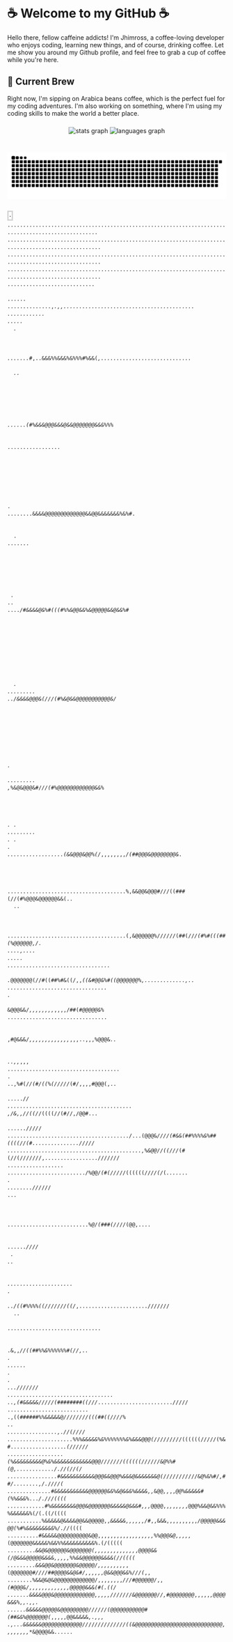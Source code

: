 <h1>☕ Welcome to my GitHub ☕</h1>
	<p>Hello there, fellow caffeine addicts! I'm Jhimross, a coffee-loving developer who enjoys coding, learning new things, and of course, drinking coffee. Let me show you around my Github profile, and feel free to grab a cup of coffee while you're here.</p>
	<h2>🚀 Current Brew</h2>
	<p>Right now, I'm sipping on Arabica beans coffee, which is the perfect fuel for my coding adventures. I'm also working on something, where I'm using my coding skills to make the world a better place.</p>

###

<div align="center">
  <img src="https://github-readme-stats.vercel.app/api?username=jhimross&hide_title=false&hide_rank=false&show_icons=true&include_all_commits=true&count_private=true&disable_animations=false&theme=dark&locale=en&hide_border=false" height="150" alt="stats graph"  />
  <img src="https://github-readme-stats.vercel.app/api/top-langs?username=jhimross&locale=en&hide_title=false&layout=compact&card_width=320&langs_count=5&theme=dark&hide_border=false" height="150" alt="languages graph"  />
</div>


###

<br clear="both">

<img src="https://github.com/jhimross/jhimross/blob/main/snake.svg" alt="Snake animation" />

###


<html><code><span class="ascii" style="color: black; background: white;
display:inline-block;
white-space:pre;
letter-spacing:0;
line-height:1.4;
font-family:'Consolas','BitstreamVeraSansMono','CourierNew',Courier,monospace;
font-size:12px;

border-width:1px;
border-style:solid;
border-color:lightgray;
"><span>.</span><span>.</span><span>.</span><span>.</span><span>.</span><span>.</span><span>.</span><span>.</span><span>.</span><span>.</span><span>.</span><span>.</span><span>.</span><span>.</span><span>.</span><span>.</span><span>.</span><span>.</span><span>.</span><span>.</span><span>.</span><span>.</span><span>.</span><span>.</span><span>.</span><span>.</span><span>.</span><span>.</span><span>.</span><span>.</span><span>.</span><span>.</span><span>.</span><span>.</span><span>.</span><span>.</span><span>.</span><span>.</span><span>.</span><span>.</span><span>.</span><span>.</span><span>.</span><span>.</span><span>.</span><span>.</span><span>.</span><span>.</span><span>.</span><span>.</span><span>.</span><span>.</span><span>.</span><span>.</span><span>.</span><span>.</span><span>.</span><span>.</span><span>.</span><span>.</span><span>.</span><span>.</span><span>.</span><span>.</span><span>.</span><span>.</span><span>.</span><span>.</span><span>.</span><span>.</span><span>.</span><span>.</span><span>.</span><span>.</span><span>.</span><span>.</span><span>.</span><span>.</span><span>.</span><span>.</span><span>.</span><span>.</span><span>.</span><span>.</span><span>.</span><span>.</span><span>.</span><span>.</span><span>.</span><span>.</span><span>.</span><span>.</span><span>.</span><span>.</span><span>.</span><span>.</span><span>.</span><span>.</span><span>.</span><span>.</span>
<span>.</span><span>.</span><span>.</span><span>.</span><span>.</span><span>.</span><span>.</span><span>.</span><span>.</span><span>.</span><span>.</span><span>.</span><span>.</span><span>.</span><span>.</span><span>.</span><span>.</span><span>.</span><span>.</span><span>.</span><span>.</span><span>.</span><span>.</span><span>.</span><span>.</span><span>.</span><span>.</span><span>.</span><span>.</span><span>.</span><span>.</span><span>.</span><span>.</span><span>.</span><span>.</span><span>.</span><span>.</span><span>.</span><span>.</span><span>.</span><span>.</span><span>.</span><span>.</span><span>.</span><span>.</span><span>.</span><span>.</span><span>.</span><span>.</span><span>.</span><span>.</span><span>.</span><span>.</span><span>.</span><span>.</span><span>.</span><span>.</span><span>.</span><span>.</span><span>.</span><span>.</span><span>.</span><span>.</span><span>.</span><span>.</span><span>.</span><span>.</span><span>.</span><span>.</span><span>.</span><span>.</span><span>.</span><span>.</span><span>.</span><span>.</span><span>.</span><span>.</span><span>.</span><span>.</span><span>.</span><span>.</span><span>.</span><span>.</span><span>.</span><span>.</span><span>.</span><span>.</span><span>.</span><span>.</span><span>.</span><span>.</span><span>.</span><span>.</span><span>.</span><span>.</span><span>.</span><span>.</span><span>.</span><span>.</span><span>.</span>
<span>.</span><span>.</span><span>.</span><span>.</span><span>.</span><span>.</span><span>.</span><span>.</span><span>.</span><span>.</span><span>.</span><span>.</span><span>.</span><span>.</span><span>.</span><span>.</span><span>.</span><span>.</span><span>.</span><span>.</span><span>.</span><span>.</span><span>.</span><span>.</span><span>.</span><span>.</span><span>.</span><span>.</span><span>.</span><span>.</span><span>.</span><span>.</span><span>.</span><span>.</span><span>.</span><span>.</span><span>.</span><span>.</span><span>.</span><span>.</span><span>.</span><span>.</span><span>.</span><span>.</span><span>.</span><span>.</span><span>.</span><span>.</span><span>.</span><span>.</span><span>.</span><span>.</span><span>.</span><span>.</span><span>.</span><span>.</span><span>.</span><span>.</span><span>.</span><span>.</span><span>.</span><span>.</span><span>.</span><span>.</span><span>.</span><span>.</span><span>.</span><span>.</span><span>.</span><span>.</span><span>.</span><span>.</span><span>.</span><span>.</span><span>.</span><span>.</span><span>.</span><span>.</span><span>.</span><span>.</span><span>.</span><span>.</span><span>.</span><span>.</span><span>.</span><span>.</span><span>.</span><span>.</span><span>.</span><span>.</span><span>.</span><span>.</span><span>.</span><span>.</span><span>.</span><span>.</span><span>.</span><span>.</span><span>.</span><span>.</span>
<span>.</span><span>.</span><span>.</span><span>.</span><span>.</span><span>.</span><span>.</span><span>.</span><span>.</span><span>.</span><span>.</span><span>.</span><span>.</span><span>.</span><span>.</span><span>.</span><span>.</span><span>.</span><span>.</span><span>.</span><span>.</span><span>.</span><span>.</span><span>.</span><span>.</span><span>.</span><span>.</span><span>.</span><span>.</span><span>.</span><span>.</span><span>.</span><span>.</span><span>.</span><span>.</span><span>.</span><span>.</span><span>.</span><span>.</span><span>.</span><span>.</span><span>.</span><span>.</span><span>.</span><span>.</span><span>.</span><span>.</span><span>.</span><span>.</span><span>.</span><span>.</span><span>.</span><span>.</span><span>.</span><span>.</span><span>.</span><span>.</span><span>.</span><span>.</span><span>.</span><span>.</span><span>.</span><span>.</span><span>.</span><span>.</span><span>.</span><span>.</span><span>.</span><span>.</span><span>.</span><span>.</span><span>.</span><span>.</span><span>.</span><span>.</span><span>.</span><span>.</span><span>.</span><span>.</span><span>.</span><span>.</span><span>.</span><span>.</span><span>.</span><span>.</span><span>.</span><span>.</span><span>.</span><span>.</span><span>.</span><span>.</span><span>.</span><span>.</span><span>.</span><span>.</span><span>.</span><span>.</span><span>.</span><span>.</span><span>.</span>
<span>.</span><span>.</span><span>.</span><span>.</span><span>.</span><span>.</span><span>.</span><span>.</span><span>.</span><span>.</span><span>.</span><span>.</span><span>.</span><span>.</span><span>.</span><span>.</span><span>.</span><span>.</span><span>.</span><span>.</span><span>.</span><span>.</span><span>.</span><span>.</span><span>.</span><span>.</span><span>.</span><span>.</span><span> </span><span> </span><span> </span><span> </span><span>.</span><span>.</span><span>.</span><span>.</span><span>.</span><span>.</span><span> </span><span>.</span><span>.</span><span>.</span><span>.</span><span>.</span><span>.</span><span>.</span><span>.</span><span>.</span><span>.</span><span>.</span><span>.</span><span>.</span><span>.</span><span>,</span><span>*</span><span>.</span><span>,</span><span>,</span><span>.</span><span>.</span><span>.</span><span>.</span><span>.</span><span>.</span><span>.</span><span>.</span><span>.</span><span>.</span><span>.</span><span>.</span><span>.</span><span>.</span><span>.</span><span>.</span><span>.</span><span>.</span><span>.</span><span>.</span><span>.</span><span>.</span><span>.</span><span>.</span><span>.</span><span>.</span><span>.</span><span>.</span><span>.</span><span>.</span><span>.</span><span>.</span><span>.</span><span>.</span><span>.</span><span>.</span><span>.</span><span>.</span><span>.</span><span>.</span><span>.</span><span>.</span>
<span>.</span><span>.</span><span>.</span><span>.</span><span>.</span><span>.</span><span>.</span><span>.</span><span>.</span><span>.</span><span>.</span><span>.</span><span> </span><span>.</span><span>.</span><span>.</span><span>.</span><span>.</span><span> </span><span> </span><span> </span><span>.</span><span> </span><span> </span><span> </span><span> </span><span> </span><span> </span><span> </span><span> </span><span> </span><span> </span><span> </span><span> </span><span> </span><span> </span><span> </span><span> </span><span> </span><span>.</span><span>.</span><span>.</span><span>.</span><span>.</span><span>.</span><span>.</span><span>*</span><span>#</span><span>,</span><span>.</span><span>.</span><span>&</span><span>&</span><span>&</span><span>%</span><span>%</span><span>&</span><span>&</span><span>&</span><span>%</span><span>&</span><span>%</span><span>%</span><span>%</span><span>#</span><span>%</span><span>&</span><span>&</span><span>(</span><span>*</span><span>,</span><span>.</span><span>.</span><span>.</span><span>.</span><span>.</span><span>.</span><span>.</span><span>.</span><span>.</span><span>.</span><span>.</span><span>.</span><span>.</span><span>.</span><span>.</span><span>.</span><span>.</span><span>.</span><span>.</span><span>.</span><span>.</span><span>.</span><span>.</span><span>.</span><span>.</span><span>.</span><span>.</span><span>.</span><span>.</span>
<span> </span><span> </span><span> </span><span> </span><span> </span><span> </span><span> </span><span>.</span><span>.</span><span> </span><span> </span><span> </span><span> </span><span> </span><span> </span><span> </span><span> </span><span> </span><span> </span><span> </span><span> </span><span> </span><span> </span><span> </span><span> </span><span> </span><span> </span><span> </span><span> </span><span> </span><span> </span><span> </span><span> </span><span> </span><span> </span><span> </span><span> </span><span> </span><span> </span><span>.</span><span>.</span><span>.</span><span>.</span><span>.</span><span>.</span><span>(</span><span>#</span><span>%</span><span>&</span><span>&</span><span>&</span><span>@</span><span>@</span><span>@</span><span>&</span><span>&</span><span>&</span><span>@</span><span>&</span><span>&</span><span>@</span><span>@</span><span>@</span><span>@</span><span>@</span><span>@</span><span>@</span><span>&</span><span>&</span><span>&</span><span>%</span><span>%</span><span>%</span><span>*</span><span> </span><span> </span><span> </span><span> </span><span> </span><span> </span><span> </span><span> </span><span> </span><span>.</span><span>.</span><span>.</span><span>.</span><span>.</span><span>.</span><span>.</span><span>.</span><span>.</span><span>.</span><span>.</span><span>.</span><span>.</span><span>.</span><span>.</span><span>.</span><span>.</span>
<span> </span><span> </span><span> </span><span> </span><span> </span><span> </span><span> </span><span> </span><span> </span><span> </span><span> </span><span> </span><span> </span><span> </span><span> </span><span> </span><span> </span><span> </span><span> </span><span> </span><span> </span><span> </span><span> </span><span> </span><span> </span><span> </span><span> </span><span> </span><span> </span><span> </span><span> </span><span> </span><span> </span><span> </span><span> </span><span>.</span><span> </span><span>.</span><span>.</span><span>.</span><span>.</span><span>.</span><span>.</span><span>.</span><span>.</span><span>&</span><span>&</span><span>&</span><span>&</span><span>@</span><span>@</span><span>@</span><span>@</span><span>@</span><span>@</span><span>@</span><span>@</span><span>@</span><span>@</span><span>@</span><span>@</span><span>@</span><span>&</span><span>&</span><span>@</span><span>@</span><span>&</span><span>&</span><span>&</span><span>&</span><span>&</span><span>&</span><span>&</span><span>%</span><span>&</span><span>%</span><span>#</span><span>.</span><span> </span><span> </span><span> </span><span> </span><span> </span><span> </span><span> </span><span> </span><span> </span><span> </span><span> </span><span> </span><span> </span><span>.</span><span> </span><span>.</span><span>.</span><span>.</span><span>.</span><span>.</span><span>.</span><span>.</span>
<span> </span><span> </span><span> </span><span> </span><span> </span><span> </span><span> </span><span> </span><span> </span><span> </span><span> </span><span> </span><span> </span><span> </span><span> </span><span> </span><span> </span><span> </span><span> </span><span> </span><span> </span><span> </span><span> </span><span> </span><span> </span><span> </span><span> </span><span> </span><span> </span><span> </span><span> </span><span>.</span><span> </span><span> </span><span> </span><span>.</span><span>.</span><span> </span><span> </span><span>.</span><span>.</span><span>.</span><span>.</span><span>*</span><span>/</span><span>#</span><span>&</span><span>&</span><span>&</span><span>&</span><span>@</span><span>&</span><span>%</span><span>#</span><span>(</span><span>(</span><span>(</span><span>#</span><span>%</span><span>%</span><span>&</span><span>@</span><span>@</span><span>&</span><span>&</span><span>%</span><span>&</span><span>@</span><span>@</span><span>@</span><span>@</span><span>@</span><span>&</span><span>&</span><span>@</span><span>&</span><span>&</span><span>%</span><span>#</span><span> </span><span> </span><span> </span><span> </span><span> </span><span> </span><span> </span><span> </span><span> </span><span> </span><span> </span><span> </span><span> </span><span> </span><span> </span><span> </span><span> </span><span> </span><span> </span><span> </span><span> </span>
<span> </span><span> </span><span> </span><span> </span><span> </span><span> </span><span> </span><span> </span><span> </span><span> </span><span> </span><span> </span><span> </span><span> </span><span> </span><span> </span><span> </span><span> </span><span> </span><span> </span><span> </span><span> </span><span> </span><span> </span><span> </span><span> </span><span> </span><span>.</span><span> </span><span>.</span><span>.</span><span>.</span><span>.</span><span>.</span><span>.</span><span>.</span><span>.</span><span>.</span><span> </span><span>.</span><span>.</span><span>/</span><span>&</span><span>&</span><span>&</span><span>&</span><span>@</span><span>@</span><span>@</span><span>&</span><span>(</span><span>/</span><span>/</span><span>*</span><span>*</span><span>*</span><span>*</span><span>*</span><span>*</span><span>/</span><span>(</span><span>#</span><span>%</span><span>&</span><span>@</span><span>&</span><span>&</span><span>@</span><span>@</span><span>@</span><span>@</span><span>@</span><span>@</span><span>@</span><span>@</span><span>@</span><span>@</span><span>@</span><span>&</span><span>/</span><span> </span><span> </span><span> </span><span> </span><span> </span><span> </span><span> </span><span> </span><span> </span><span> </span><span> </span><span> </span><span> </span><span> </span><span> </span><span> </span><span> </span><span> </span><span> </span><span> </span>
<span> </span><span> </span><span> </span><span> </span><span> </span><span> </span><span> </span><span> </span><span> </span><span> </span><span> </span><span> </span><span> </span><span> </span><span> </span><span> </span><span> </span><span> </span><span> </span><span> </span><span>.</span><span> </span><span> </span><span> </span><span> </span><span> </span><span> </span><span> </span><span> </span><span>.</span><span>.</span><span>.</span><span>.</span><span>.</span><span>.</span><span>.</span><span>.</span><span>.</span><span> </span><span>,</span><span>*</span><span>%</span><span>&</span><span>@</span><span>&</span><span>@</span><span>@</span><span>@</span><span>&</span><span>#</span><span>/</span><span>*</span><span>*</span><span>*</span><span>*</span><span>*</span><span>*</span><span>*</span><span>*</span><span>*</span><span>/</span><span>/</span><span>(</span><span>#</span><span>%</span><span>@</span><span>@</span><span>@</span><span>@</span><span>@</span><span>@</span><span>@</span><span>@</span><span>@</span><span>@</span><span>@</span><span>@</span><span>&</span><span>&</span><span>%</span><span> </span><span> </span><span> </span><span> </span><span> </span><span> </span><span> </span><span> </span><span> </span><span> </span><span> </span><span> </span><span> </span><span> </span><span> </span><span> </span><span> </span><span> </span><span> </span><span> </span>
<span> </span><span>.</span><span> </span><span>.</span><span> </span><span>.</span><span>.</span><span>.</span><span>.</span><span>.</span><span>.</span><span>.</span><span>.</span><span>.</span><span> </span><span>.</span><span> </span><span>.</span><span> </span><span>.</span><span> </span><span>.</span><span>.</span><span>.</span><span>.</span><span>.</span><span>.</span><span>.</span><span>.</span><span>.</span><span>.</span><span>.</span><span>.</span><span>.</span><span>.</span><span>.</span><span>.</span><span>.</span><span>.</span><span>(</span><span>&</span><span>&</span><span>@</span><span>@</span><span>@</span><span>&</span><span>@</span><span>@</span><span>%</span><span>(</span><span>/</span><span>*</span><span>,</span><span>,</span><span>,</span><span>,</span><span>,</span><span>,</span><span>,</span><span>,</span><span>*</span><span>*</span><span>*</span><span>/</span><span>(</span><span>#</span><span>#</span><span>@</span><span>@</span><span>@</span><span>&</span><span>@</span><span>@</span><span>@</span><span>@</span><span>@</span><span>@</span><span>@</span><span>@</span><span>&</span><span>*</span><span>.</span><span> </span><span> </span><span> </span><span> </span><span> </span><span> </span><span> </span><span> </span><span> </span><span> </span><span> </span><span> </span><span> </span><span> </span><span> </span><span> </span><span> </span><span> </span>
<span>.</span><span>.</span><span>.</span><span>.</span><span>.</span><span>.</span><span>.</span><span>.</span><span>.</span><span>.</span><span>.</span><span>.</span><span>.</span><span>.</span><span>.</span><span>.</span><span>.</span><span>.</span><span>.</span><span>.</span><span>.</span><span>.</span><span>.</span><span>.</span><span>.</span><span>.</span><span>.</span><span>.</span><span>.</span><span>.</span><span>.</span><span>.</span><span>.</span><span>.</span><span>.</span><span>.</span><span>.</span><span>.</span><span>%</span><span>,</span><span>&</span><span>&</span><span>@</span><span>@</span><span>&</span><span>@</span><span>@</span><span>@</span><span>#</span><span>/</span><span>/</span><span>/</span><span>(</span><span>(</span><span>#</span><span>#</span><span>#</span><span>(</span><span>/</span><span>*</span><span>*</span><span>*</span><span>*</span><span>*</span><span>*</span><span>/</span><span>(</span><span>#</span><span>%</span><span>@</span><span>@</span><span>@</span><span>&</span><span>@</span><span>@</span><span>@</span><span>@</span><span>@</span><span>@</span><span>&</span><span>&</span><span>(</span><span>.</span><span>.</span><span> </span><span> </span><span> </span><span>.</span><span>.</span><span> </span><span> </span><span> </span><span> </span><span> </span><span> </span><span> </span><span> </span><span> </span><span> </span><span> </span>
<span>.</span><span>.</span><span>.</span><span>.</span><span>.</span><span>.</span><span>.</span><span>.</span><span>.</span><span>.</span><span>.</span><span>.</span><span>.</span><span>.</span><span>.</span><span>.</span><span>.</span><span>.</span><span>.</span><span>.</span><span>.</span><span>.</span><span>.</span><span>.</span><span>.</span><span>.</span><span>.</span><span>.</span><span>.</span><span>.</span><span>.</span><span>.</span><span>.</span><span>.</span><span>.</span><span>.</span><span>.</span><span>.</span><span>(</span><span>,</span><span>&</span><span>@</span><span>@</span><span>@</span><span>@</span><span>@</span><span>@</span><span>%</span><span>/</span><span>/</span><span>/</span><span>/</span><span>/</span><span>*</span><span>*</span><span>/</span><span>(</span><span>#</span><span>#</span><span>(</span><span>/</span><span>/</span><span>*</span><span>/</span><span>(</span><span>#</span><span>%</span><span>#</span><span>(</span><span>(</span><span>(</span><span>#</span><span>#</span><span>(</span><span>%</span><span>@</span><span>@</span><span>@</span><span>@</span><span>@</span><span>@</span><span>,</span><span>/</span><span>.</span><span> </span><span>.</span><span>.</span><span>.</span><span>.</span><span>,</span><span>.</span><span>.</span><span>.</span><span>.</span><span> </span><span>.</span><span>.</span><span>.</span><span>.</span><span>.</span>
<span>.</span><span>.</span><span>.</span><span>.</span><span>.</span><span>.</span><span>.</span><span>.</span><span>.</span><span>.</span><span>.</span><span>.</span><span>.</span><span>.</span><span>.</span><span>.</span><span>.</span><span>.</span><span>.</span><span>.</span><span>.</span><span>.</span><span>.</span><span>.</span><span>.</span><span>.</span><span>.</span><span>.</span><span>.</span><span>.</span><span>.</span><span>.</span><span>.</span><span> </span><span> </span><span> </span><span> </span><span> </span><span>.</span><span>*</span><span>@</span><span>@</span><span>@</span><span>@</span><span>@</span><span>@</span><span>@</span><span>(</span><span>/</span><span>/</span><span>#</span><span>(</span><span>(</span><span>#</span><span>#</span><span>%</span><span>#</span><span>&</span><span>(</span><span>(</span><span>/</span><span>,</span><span>,</span><span>*</span><span>(</span><span>(</span><span>&</span><span>#</span><span>@</span><span>@</span><span>&</span><span>%</span><span>#</span><span>(</span><span>(</span><span>@</span><span>@</span><span>@</span><span>@</span><span>@</span><span>@</span><span>@</span><span>%</span><span>,</span><span>.</span><span>.</span><span>.</span><span>.</span><span>.</span><span>.</span><span>.</span><span>.</span><span>.</span><span>.</span><span>.</span><span>.</span><span>.</span><span>,</span><span>.</span><span>.</span>
<span>.</span><span>.</span><span>.</span><span>.</span><span>.</span><span>.</span><span>.</span><span>.</span><span>.</span><span>.</span><span>.</span><span>.</span><span>.</span><span>.</span><span>.</span><span>.</span><span>.</span><span>.</span><span>.</span><span>.</span><span>.</span><span>.</span><span>.</span><span>.</span><span>.</span><span>.</span><span>.</span><span>.</span><span>.</span><span>.</span><span>.</span><span>.</span><span> </span><span>.</span><span> </span><span> </span><span> </span><span> </span><span> </span><span> </span><span>*</span><span>&</span><span>@</span><span>@</span><span>@</span><span>&</span><span>&</span><span>/</span><span>*</span><span>,</span><span>,</span><span>,</span><span>,</span><span>,</span><span>,</span><span>,</span><span>,</span><span>*</span><span>*</span><span>*</span><span>,</span><span>,</span><span>,</span><span>,</span><span>*</span><span>*</span><span>*</span><span>*</span><span>/</span><span>#</span><span>#</span><span>(</span><span>*</span><span>*</span><span>*</span><span>#</span><span>@</span><span>@</span><span>@</span><span>@</span><span>@</span><span>&</span><span>%</span><span>*</span><span>*</span><span>*</span><span>*</span><span>*</span><span>*</span><span>*</span><span>*</span><span>*</span><span>*</span><span>*</span><span>*</span><span>*</span><span>*</span><span>*</span><span>*</span><span>*</span>
<span>.</span><span>.</span><span>.</span><span>.</span><span>.</span><span>.</span><span>.</span><span>.</span><span>.</span><span>.</span><span>.</span><span>.</span><span>.</span><span>.</span><span>.</span><span>.</span><span>.</span><span>.</span><span>.</span><span>.</span><span>.</span><span>.</span><span>.</span><span>.</span><span>.</span><span>.</span><span>.</span><span>.</span><span>.</span><span>.</span><span>.</span><span>.</span><span> </span><span> </span><span> </span><span> </span><span> </span><span> </span><span> </span><span> </span><span>,</span><span>#</span><span>@</span><span>&</span><span>&</span><span>&</span><span>/</span><span>*</span><span>*</span><span>*</span><span>,</span><span>,</span><span>,</span><span>,</span><span>,</span><span>,</span><span>*</span><span>*</span><span>,</span><span>,</span><span>,</span><span>,</span><span>,</span><span>,</span><span>,</span><span>*</span><span>*</span><span>*</span><span>,</span><span>,</span><span>,</span><span>.</span><span>.</span><span>,</span><span>,</span><span>,</span><span>%</span><span>@</span><span>@</span><span>@</span><span>&</span><span>*</span><span>.</span><span>.</span><span> </span><span> </span><span> </span><span> </span><span> </span><span> </span><span> </span><span> </span><span>.</span><span>.</span><span>,</span><span>,</span><span>*</span><span>,</span><span>,</span><span>,</span>
<span>.</span><span>.</span><span>.</span><span>.</span><span>.</span><span>.</span><span>.</span><span>.</span><span>.</span><span>.</span><span>.</span><span>.</span><span>.</span><span>.</span><span>.</span><span>.</span><span>.</span><span>.</span><span>.</span><span>.</span><span>.</span><span>.</span><span>.</span><span>.</span><span>.</span><span>.</span><span>.</span><span>.</span><span>.</span><span>.</span><span>.</span><span>.</span><span>.</span><span>.</span><span>.</span><span>.</span><span> </span><span>.</span><span> </span><span>.</span><span>.</span><span>,</span><span>%</span><span>#</span><span>(</span><span>/</span><span>*</span><span>*</span><span>*</span><span>*</span><span>*</span><span>*</span><span>*</span><span>/</span><span>(</span><span>#</span><span>/</span><span>(</span><span>(</span><span>%</span><span>(</span><span>/</span><span>/</span><span>/</span><span>/</span><span>/</span><span>*</span><span>(</span><span>#</span><span>/</span><span>*</span><span>*</span><span>,</span><span>,</span><span>,</span><span>,</span><span>#</span><span>@</span><span>@</span><span>@</span><span>(</span><span>,</span><span>.</span><span>.</span><span> </span><span> </span><span> </span><span> </span><span>.</span><span>.</span><span>.</span><span>.</span><span>.</span><span>*</span><span>*</span><span>*</span><span>*</span><span>/</span><span>*</span><span>/</span>
<span>.</span><span>.</span><span>.</span><span>.</span><span>.</span><span>.</span><span>.</span><span>.</span><span>.</span><span>.</span><span>.</span><span>.</span><span>.</span><span>.</span><span>.</span><span>.</span><span>.</span><span>.</span><span>.</span><span>.</span><span>.</span><span>.</span><span>.</span><span>.</span><span>.</span><span>.</span><span>.</span><span>.</span><span>.</span><span>.</span><span>.</span><span>.</span><span>.</span><span>.</span><span>.</span><span>.</span><span>.</span><span>.</span><span>.</span><span>.</span><span> </span><span>,</span><span>/</span><span>&</span><span>,</span><span>,</span><span>*</span><span>*</span><span>*</span><span>*</span><span>/</span><span>/</span><span>(</span><span>(</span><span>/</span><span>*</span><span>*</span><span>*</span><span>*</span><span>*</span><span>/</span><span>(</span><span>(</span><span>(</span><span>(</span><span>/</span><span>*</span><span>*</span><span>/</span><span>(</span><span>#</span><span>/</span><span>/</span><span>*</span><span>*</span><span>,</span><span>/</span><span>@</span><span>@</span><span>#</span><span>.</span><span>.</span><span>.</span><span> </span><span> </span><span> </span><span> </span><span>.</span><span>.</span><span>.</span><span>.</span><span>.</span><span>.</span><span>/</span><span>/</span><span>/</span><span>*</span><span>/</span><span>*</span><span>/</span>
<span>.</span><span>.</span><span>.</span><span>.</span><span>.</span><span>.</span><span>.</span><span>.</span><span>.</span><span>.</span><span>.</span><span>.</span><span>.</span><span>.</span><span>.</span><span>.</span><span>.</span><span>.</span><span>.</span><span>.</span><span>.</span><span>.</span><span>.</span><span>.</span><span>.</span><span>.</span><span>.</span><span>.</span><span>.</span><span>.</span><span>.</span><span>.</span><span>.</span><span>.</span><span>.</span><span>.</span><span>.</span><span>.</span><span>.</span><span>/</span><span>.</span><span>.</span><span>.</span><span>(</span><span>@</span><span>@</span><span>@</span><span>&</span><span>*</span><span>/</span><span>/</span><span>/</span><span>/</span><span>(</span><span>#</span><span>&</span><span>&</span><span>(</span><span>#</span><span>#</span><span>%</span><span>%</span><span>%</span><span>%</span><span>&</span><span>%</span><span>#</span><span>#</span><span>(</span><span>(</span><span>(</span><span>(</span><span>/</span><span>/</span><span>*</span><span>*</span><span>(</span><span>#</span><span>.</span><span>.</span><span>.</span><span>.</span><span>.</span><span>.</span><span>.</span><span>.</span><span>.</span><span>.</span><span>.</span><span>.</span><span>.</span><span>.</span><span>.</span><span>/</span><span>/</span><span>*</span><span>/</span><span>*</span><span>/</span><span>/</span>
<span>.</span><span>.</span><span>.</span><span>.</span><span>.</span><span>.</span><span>.</span><span>.</span><span>.</span><span>.</span><span>.</span><span>.</span><span>.</span><span>.</span><span>.</span><span>.</span><span>.</span><span>.</span><span>.</span><span>.</span><span>.</span><span>.</span><span>.</span><span>.</span><span>.</span><span>.</span><span>.</span><span>.</span><span>.</span><span>.</span><span>.</span><span>.</span><span>.</span><span>.</span><span>.</span><span>.</span><span>.</span><span>.</span><span>.</span><span>.</span><span>.</span><span>.</span><span>.</span><span>,</span><span>%</span><span>&</span><span>@</span><span>@</span><span>/</span><span>/</span><span>(</span><span>(</span><span>/</span><span>/</span><span>*</span><span>*</span><span>/</span><span>*</span><span>*</span><span>*</span><span>(</span><span>#</span><span>(</span><span>/</span><span>/</span><span>(</span><span>/</span><span>/</span><span>/</span><span>/</span><span>/</span><span>/</span><span>/</span><span>*</span><span>*</span><span>,</span><span>.</span><span>.</span><span>.</span><span>.</span><span>.</span><span>.</span><span>.</span><span>.</span><span>.</span><span>.</span><span>.</span><span>.</span><span>.</span><span>.</span><span>.</span><span>.</span><span>.</span><span>/</span><span>/</span><span>/</span><span>/</span><span>/</span><span>/</span><span>/</span>
<span>.</span><span>.</span><span>.</span><span>.</span><span>.</span><span>.</span><span>.</span><span>.</span><span>.</span><span>.</span><span>.</span><span>.</span><span>.</span><span>.</span><span>.</span><span>.</span><span>.</span><span>.</span><span> </span><span>.</span><span>.</span><span>.</span><span>.</span><span>.</span><span>.</span><span>.</span><span>.</span><span>.</span><span>.</span><span>.</span><span>.</span><span>.</span><span>.</span><span>.</span><span>.</span><span>.</span><span>.</span><span>.</span><span>.</span><span>.</span><span>.</span><span>.</span><span>.</span><span>.</span><span>/</span><span>%</span><span>@</span><span>@</span><span>*</span><span>/</span><span>(</span><span>#</span><span>(</span><span>/</span><span>/</span><span>/</span><span>*</span><span>/</span><span>/</span><span>(</span><span>(</span><span>(</span><span>(</span><span>(</span><span>(</span><span>/</span><span>/</span><span>*</span><span>/</span><span>/</span><span>(</span><span>/</span><span>*</span><span>(</span><span>*</span><span>.</span><span>.</span><span>.</span><span>.</span><span>.</span><span>.</span><span>.</span><span> </span><span>.</span><span> </span><span>.</span><span>.</span><span>.</span><span>.</span><span>.</span><span>.</span><span>.</span><span>.</span><span>/</span><span>/</span><span>/</span><span>*</span><span>/</span><span>/</span><span>/</span>
<span>.</span><span>.</span><span>.</span><span> </span><span> </span><span> </span><span> </span><span> </span><span> </span><span> </span><span> </span><span> </span><span> </span><span> </span><span> </span><span> </span><span> </span><span> </span><span>.</span><span>.</span><span>.</span><span>.</span><span>.</span><span>.</span><span>.</span><span>.</span><span>.</span><span>.</span><span>.</span><span>.</span><span>.</span><span>.</span><span>.</span><span>.</span><span>.</span><span>.</span><span>.</span><span>.</span><span>.</span><span>.</span><span>.</span><span>.</span><span>.</span><span>.</span><span>*</span><span>%</span><span>@</span><span>*</span><span>*</span><span>/</span><span>(</span><span>#</span><span>#</span><span>#</span><span>(</span><span>/</span><span>*</span><span>*</span><span>*</span><span>*</span><span>*</span><span>*</span><span>*</span><span>*</span><span>*</span><span>*</span><span>*</span><span>/</span><span>/</span><span>/</span><span>(</span><span>@</span><span>@</span><span>,</span><span>.</span><span>.</span><span>.</span><span>.</span><span> </span><span> </span><span> </span><span> </span><span> </span><span> </span><span> </span><span> </span><span> </span><span>.</span><span>.</span><span>.</span><span>.</span><span>.</span><span>.</span><span>*</span><span>/</span><span>*</span><span>*</span><span>/</span><span>/</span><span>/</span>
<span> </span><span>.</span><span> </span><span> </span><span>.</span><span>.</span><span> </span><span> </span><span> </span><span> </span><span> </span><span> </span><span> </span><span> </span><span> </span><span>.</span><span>.</span><span>.</span><span>.</span><span>.</span><span>.</span><span>.</span><span>.</span><span>.</span><span>.</span><span>.</span><span>.</span><span>.</span><span>.</span><span>.</span><span>.</span><span>.</span><span>.</span><span>.</span><span>.</span><span>.</span><span> </span><span>.</span><span> </span><span> </span><span> </span><span> </span><span> </span><span> </span><span> </span><span>.</span><span>.</span><span>*</span><span>*</span><span>/</span><span>(</span><span>(</span><span>#</span><span>%</span><span>%</span><span>%</span><span>%</span><span>(</span><span>(</span><span>/</span><span>/</span><span>/</span><span>/</span><span>/</span><span>/</span><span>/</span><span>(</span><span>(</span><span>/</span><span>*</span><span>,</span><span>.</span><span>.</span><span>.</span><span>.</span><span>.</span><span>.</span><span>.</span><span>.</span><span>.</span><span>.</span><span>.</span><span>.</span><span>.</span><span>.</span><span>.</span><span>.</span><span>.</span><span>.</span><span>.</span><span>.</span><span>.</span><span>.</span><span>/</span><span>/</span><span>/</span><span>/</span><span>/</span><span>/</span><span>/</span>
<span> </span><span> </span><span>.</span><span>.</span><span> </span><span> </span><span>.</span><span>.</span><span>.</span><span>.</span><span>.</span><span>.</span><span>.</span><span>.</span><span>.</span><span>.</span><span>.</span><span>.</span><span>.</span><span>.</span><span>.</span><span>.</span><span>.</span><span>.</span><span>.</span><span>.</span><span>.</span><span>.</span><span>.</span><span>.</span><span>.</span><span>.</span><span>.</span><span>.</span><span>.</span><span>.</span><span> </span><span> </span><span> </span><span> </span><span> </span><span> </span><span> </span><span>.</span><span>&</span><span>,</span><span>,</span><span>*</span><span>*</span><span>*</span><span>/</span><span>/</span><span>(</span><span>(</span><span>#</span><span>#</span><span>%</span><span>%</span><span>&</span><span>%</span><span>%</span><span>%</span><span>%</span><span>%</span><span>%</span><span>#</span><span>(</span><span>/</span><span>/</span><span>,</span><span>.</span><span>.</span><span> </span><span>.</span><span> </span><span> </span><span> </span><span>.</span><span>.</span><span>.</span><span>.</span><span>.</span><span>.</span><span> </span><span>.</span><span> </span><span> </span><span> </span><span>.</span><span> </span><span>.</span><span>.</span><span>.</span><span>/</span><span>/</span><span>/</span><span>/</span><span>/</span><span>/</span><span>/</span>
<span>.</span><span>.</span><span>.</span><span>.</span><span>.</span><span>.</span><span>.</span><span>.</span><span>.</span><span>.</span><span>.</span><span>.</span><span>.</span><span>.</span><span>.</span><span>.</span><span>.</span><span>.</span><span>.</span><span>.</span><span>.</span><span>.</span><span>.</span><span>.</span><span>.</span><span>.</span><span>.</span><span>.</span><span>.</span><span>.</span><span>.</span><span>.</span><span>.</span><span>.</span><span> </span><span>.</span><span>.</span><span>,</span><span>(</span><span>#</span><span>&</span><span>&</span><span>&</span><span>&</span><span>&</span><span>*</span><span>*</span><span>*</span><span>*</span><span>/</span><span>/</span><span>/</span><span>/</span><span>/</span><span>(</span><span>#</span><span>#</span><span>#</span><span>#</span><span>#</span><span>#</span><span>#</span><span>#</span><span>(</span><span>(</span><span>/</span><span>/</span><span>/</span><span>*</span><span>.</span><span>.</span><span>.</span><span>.</span><span>.</span><span>.</span><span>.</span><span>.</span><span>.</span><span>.</span><span>.</span><span>.</span><span>.</span><span>.</span><span>.</span><span>.</span><span>.</span><span>.</span><span>.</span><span>.</span><span>.</span><span>.</span><span>.</span><span>.</span><span>*</span><span>*</span><span>/</span><span>/</span><span>/</span><span>/</span><span>/</span>
<span>.</span><span>.</span><span>.</span><span>.</span><span>.</span><span>.</span><span>.</span><span>.</span><span>.</span><span>.</span><span>.</span><span>.</span><span>.</span><span>.</span><span>.</span><span>.</span><span>.</span><span>.</span><span>.</span><span>.</span><span>.</span><span>.</span><span>.</span><span>.</span><span>.</span><span>.</span><span> </span><span>.</span><span>,</span><span>(</span><span>(</span><span>#</span><span>#</span><span>#</span><span>#</span><span>#</span><span>#</span><span>%</span><span>%</span><span>&</span><span>&</span><span>&</span><span>&</span><span>&</span><span>@</span><span>*</span><span>*</span><span>*</span><span>/</span><span>/</span><span>/</span><span>/</span><span>/</span><span>/</span><span>/</span><span>/</span><span>(</span><span>(</span><span>(</span><span>#</span><span>#</span><span>(</span><span>(</span><span>/</span><span>/</span><span>/</span><span>/</span><span>*</span><span>*</span><span>%</span><span> </span><span>.</span><span>.</span><span> </span><span> </span><span>.</span><span>.</span><span>.</span><span>.</span><span>.</span><span>.</span><span>.</span><span>.</span><span>.</span><span>.</span><span>.</span><span>.</span><span>.</span><span>.</span><span>.</span><span>.</span><span>,</span><span>.</span><span>/</span><span>/</span><span>(</span><span>/</span><span>/</span><span>/</span><span>/</span>
<span>.</span><span>.</span><span>.</span><span>.</span><span>.</span><span>.</span><span>.</span><span>.</span><span>.</span><span>.</span><span>.</span><span>.</span><span>.</span><span>.</span><span>.</span><span>.</span><span>.</span><span>.</span><span>.</span><span>.</span><span>.</span><span>%</span><span>%</span><span>%</span><span>&</span><span>&</span><span>&</span><span>&</span><span>&</span><span>%</span><span>&</span><span>%</span><span>%</span><span>%</span><span>%</span><span>%</span><span>%</span><span>%</span><span>&</span><span>%</span><span>&</span><span>&</span><span>&</span><span>@</span><span>@</span><span>@</span><span>(</span><span>*</span><span>/</span><span>/</span><span>/</span><span>/</span><span>/</span><span>/</span><span>/</span><span>/</span><span>/</span><span>(</span><span>(</span><span>(</span><span>(</span><span>(</span><span>(</span><span>/</span><span>/</span><span>/</span><span>/</span><span>/</span><span>*</span><span>*</span><span>(</span><span>%</span><span>&</span><span>#</span><span>.</span><span>.</span><span>.</span><span>.</span><span>.</span><span>.</span><span>.</span><span>.</span><span>.</span><span>.</span><span>.</span><span>.</span><span>.</span><span>.</span><span>.</span><span>.</span><span>.</span><span>*</span><span>.</span><span>(</span><span>/</span><span>/</span><span>/</span><span>/</span><span>/</span><span>/</span>
<span>.</span><span>.</span><span>.</span><span>.</span><span>.</span><span>.</span><span>.</span><span>.</span><span>.</span><span>.</span><span>.</span><span>.</span><span>.</span><span>.</span><span>.</span><span>.</span><span>.</span><span>.</span><span>(</span><span>%</span><span>&</span><span>&</span><span>&</span><span>&</span><span>&</span><span>&</span><span>&</span><span>&</span><span>&</span><span>@</span><span>%</span><span>&</span><span>%</span><span>&</span><span>&</span><span>&</span><span>&</span><span>&</span><span>&</span><span>&</span><span>&</span><span>&</span><span>&</span><span>&</span><span>&</span><span>@</span><span>@</span><span>@</span><span>*</span><span>*</span><span>/</span><span>/</span><span>/</span><span>/</span><span>/</span><span>/</span><span>/</span><span>(</span><span>(</span><span>(</span><span>(</span><span>(</span><span>(</span><span>/</span><span>/</span><span>/</span><span>/</span><span>/</span><span>/</span><span>*</span><span>*</span><span>&</span><span>@</span><span>%</span><span>%</span><span>#</span><span>(</span><span>@</span><span>,</span><span>.</span><span>.</span><span>.</span><span>.</span><span>.</span><span>.</span><span>.</span><span>.</span><span>.</span><span>.</span><span>.</span><span>.</span><span>/</span><span>.</span><span>/</span><span>/</span><span>(</span><span>/</span><span>/</span><span>(</span><span>/</span>
<span>.</span><span>.</span><span>.</span><span>.</span><span>.</span><span>.</span><span>.</span><span>.</span><span>.</span><span>.</span><span>.</span><span>.</span><span>.</span><span>.</span><span>.</span><span>.</span><span>#</span><span>&</span><span>&</span><span>&</span><span>&</span><span>&</span><span>&</span><span>&</span><span>&</span><span>&</span><span>&</span><span>&</span><span>@</span><span>@</span><span>@</span><span>&</span><span>&</span><span>@</span><span>@</span><span>@</span><span>%</span><span>&</span><span>&</span><span>&</span><span>@</span><span>&</span><span>&</span><span>&</span><span>&</span><span>&</span><span>&</span><span>&</span><span>@</span><span>(</span><span>*</span><span>*</span><span>*</span><span>*</span><span>*</span><span>/</span><span>/</span><span>/</span><span>/</span><span>/</span><span>/</span><span>/</span><span>/</span><span>/</span><span>/</span><span>/</span><span>*</span><span>*</span><span>*</span><span>*</span><span>&</span><span>@</span><span>%</span><span>&</span><span>%</span><span>#</span><span>/</span><span>*</span><span>,</span><span>#</span><span>#</span><span>/</span><span>.</span><span>.</span><span>.</span><span>.</span><span>.</span><span>.</span><span>.</span><span>.</span><span>,</span><span>/</span><span>.</span><span>*</span><span>/</span><span>*</span><span>/</span><span>/</span><span>/</span><span>(</span>
<span>.</span><span>.</span><span>.</span><span>.</span><span>.</span><span>.</span><span>.</span><span>.</span><span>.</span><span>.</span><span>.</span><span>.</span><span>.</span><span>.</span><span>#</span><span>&</span><span>&</span><span>&</span><span>&</span><span>&</span><span>&</span><span>&</span><span>&</span><span>&</span><span>&</span><span>&</span><span>@</span><span>@</span><span>@</span><span>@</span><span>@</span><span>@</span><span>&</span><span>&</span><span>%</span><span>&</span><span>@</span><span>&</span><span>&</span><span>&</span><span>%</span><span>&</span><span>&</span><span>&</span><span>&</span><span>,</span><span>,</span><span>*</span><span>&</span><span>@</span><span>@</span><span>*</span><span>,</span><span>,</span><span>*</span><span>*</span><span>*</span><span>*</span><span>*</span><span>*</span><span>*</span><span>*</span><span>*</span><span>*</span><span>*</span><span>,</span><span>*</span><span>*</span><span>,</span><span>*</span><span>@</span><span>@</span><span>%</span><span>&</span><span>&</span><span>&</span><span>&</span><span>&</span><span>#</span><span>(</span><span>%</span><span>%</span><span>&</span><span>&</span><span>&</span><span>%</span><span>*</span><span>.</span><span>.</span><span>.</span><span>*</span><span>/</span><span>.</span><span>/</span><span>/</span><span>/</span><span>(</span><span>(</span><span>(</span><span>(</span>
<span>.</span><span>.</span><span>.</span><span>.</span><span>.</span><span>.</span><span>.</span><span>.</span><span>.</span><span>.</span><span>.</span><span>.</span><span>#</span><span>%</span><span>&</span><span>&</span><span>&</span><span>&</span><span>&</span><span>&</span><span>&</span><span>&</span><span>@</span><span>@</span><span>@</span><span>&</span><span>@</span><span>@</span><span>@</span><span>@</span><span>@</span><span>@</span><span>@</span><span>&</span><span>&</span><span>&</span><span>&</span><span>&</span><span>@</span><span>&</span><span>&</span><span>&</span><span>#</span><span>,</span><span>,</span><span>,</span><span>*</span><span>*</span><span>*</span><span>@</span><span>@</span><span>@</span><span>@</span><span>,</span><span>,</span><span>*</span><span>,</span><span>*</span><span>,</span><span>*</span><span>,</span><span>,</span><span>,</span><span>*</span><span>*</span><span>*</span><span>,</span><span>*</span><span>*</span><span>@</span><span>@</span><span>@</span><span>%</span><span>&</span><span>&</span><span>@</span><span>&</span><span>&</span><span>%</span><span>%</span><span>%</span><span>%</span><span>&</span><span>&</span><span>&</span><span>&</span><span>&</span><span>&</span><span>%</span><span>(</span><span>/</span><span>(</span><span>.</span><span>(</span><span>(</span><span>/</span><span>(</span><span>(</span><span>(</span><span>(</span>
<span>.</span><span>.</span><span>.</span><span>.</span><span>.</span><span>.</span><span>.</span><span>.</span><span>.</span><span>.</span><span>.</span><span>%</span><span>&</span><span>&</span><span>&</span><span>&</span><span>&</span><span>@</span><span>&</span><span>&</span><span>&</span><span>&</span><span>@</span><span>@</span><span>&</span><span>&</span><span>@</span><span>@</span><span>@</span><span>@</span><span>@</span><span>,</span><span>,</span><span>*</span><span>&</span><span>&</span><span>&</span><span>&</span><span>&</span><span>,</span><span>,</span><span>,</span><span>,</span><span>,</span><span>,</span><span>/</span><span>#</span><span>*</span><span>,</span><span>,</span><span>*</span><span>*</span><span>&</span><span>&</span><span>&</span><span>,</span><span>,</span><span>,</span><span>,</span><span>,</span><span>,</span><span>,</span><span>,</span><span>,</span><span>,</span><span>*</span><span>/</span><span>@</span><span>@</span><span>@</span><span>@</span><span>@</span><span>&</span><span>&</span><span>&</span><span>@</span><span>@</span><span>(</span><span>%</span><span>#</span><span>%</span><span>&</span><span>&</span><span>&</span><span>&</span><span>&</span><span>&</span><span>&</span><span>&</span><span>&</span><span>%</span><span>/</span><span>.</span><span>/</span><span>/</span><span>*</span><span>(</span><span>(</span><span>(</span><span>(</span>
<span>.</span><span>.</span><span>.</span><span>.</span><span>.</span><span>.</span><span>.</span><span>.</span><span>.</span><span>.</span><span>#</span><span>&</span><span>&</span><span>&</span><span>&</span><span>&</span><span>@</span><span>@</span><span>@</span><span>@</span><span>@</span><span>@</span><span>@</span><span>@</span><span>@</span><span>@</span><span>&</span><span>@</span><span>@</span><span>,</span><span>,</span><span>,</span><span>,</span><span>,</span><span>,</span><span>,</span><span>,</span><span>,</span><span>,</span><span>,</span><span>*</span><span>,</span><span>,</span><span>,</span><span>,</span><span>,</span><span>,</span><span>,</span><span>*</span><span>*</span><span>%</span><span>%</span><span>@</span><span>@</span><span>@</span><span>&</span><span>@</span><span>,</span><span>,</span><span>,</span><span>,</span><span>,</span><span>*</span><span>(</span><span>@</span><span>@</span><span>@</span><span>@</span><span>@</span><span>@</span><span>@</span><span>&</span><span>&</span><span>&</span><span>&</span><span>&</span><span>%</span><span>&</span><span>&</span><span>%</span><span>%</span><span>&</span><span>&</span><span>&</span><span>&</span><span>&</span><span>&</span><span>&</span><span>&</span><span>&</span><span>&</span><span>%</span><span>.</span><span>(</span><span>/</span><span>(</span><span>(</span><span>(</span><span>(</span><span>(</span>
<span>.</span><span>.</span><span>.</span><span>.</span><span>.</span><span>.</span><span>.</span><span>.</span><span>.</span><span>*</span><span>&</span><span>&</span><span>@</span><span>&</span><span>@</span><span>@</span><span>@</span><span>@</span><span>@</span><span>@</span><span>&</span><span>@</span><span>@</span><span>@</span><span>@</span><span>@</span><span>@</span><span>@</span><span>(</span><span>,</span><span>,</span><span>,</span><span>,</span><span>,</span><span>,</span><span>,</span><span>,</span><span>,</span><span>,</span><span>,</span><span>,</span><span>,</span><span>*</span><span>*</span><span>*</span><span>*</span><span>*</span><span>*</span><span>*</span><span>,</span><span>*</span><span>*</span><span>*</span><span>@</span><span>@</span><span>@</span><span>@</span><span>&</span><span>&</span><span>(</span><span>/</span><span>@</span><span>&</span><span>&</span><span>&</span><span>@</span><span>@</span><span>@</span><span>@</span><span>@</span><span>&</span><span>&</span><span>&</span><span>&</span><span>,</span><span>,</span><span>,</span><span>,</span><span>,</span><span>%</span><span>%</span><span>&</span><span>&</span><span>@</span><span>@</span><span>@</span><span>@</span><span>@</span><span>@</span><span>&</span><span>&</span><span>&</span><span>&</span><span>(</span><span>/</span><span>/</span><span>(</span><span>(</span><span>(</span><span>(</span>
<span>.</span><span>.</span><span>.</span><span>.</span><span>.</span><span>.</span><span>.</span><span>.</span><span>.</span><span>&</span><span>&</span><span>&</span><span>@</span><span>@</span><span>&</span><span>@</span><span>@</span><span>@</span><span>@</span><span>@</span><span>@</span><span>@</span><span>&</span><span>@</span><span>@</span><span>@</span><span>@</span><span>@</span><span>/</span><span>,</span><span>,</span><span>,</span><span>,</span><span>,</span><span>,</span><span>,</span><span>,</span><span>,</span><span>*</span><span>*</span><span>*</span><span>*</span><span>*</span><span>*</span><span>*</span><span>*</span><span>*</span><span>,</span><span>*</span><span>*</span><span>(</span><span>@</span><span>@</span><span>@</span><span>@</span><span>@</span><span>@</span><span>@</span><span>#</span><span>*</span><span>/</span><span>/</span><span>/</span><span>/</span><span>#</span><span>#</span><span>@</span><span>@</span><span>@</span><span>@</span><span>&</span><span>&</span><span>@</span><span>&</span><span>#</span><span>/</span><span>*</span><span>*</span><span>,</span><span>,</span><span>,</span><span>,</span><span>,</span><span>,</span><span>@</span><span>&</span><span>&</span><span>@</span><span>@</span><span>@</span><span>&</span><span>&</span><span>%</span><span>/</span><span>/</span><span>/</span><span>(</span><span>*</span><span>,</span><span>,</span>
<span>.</span><span>.</span><span>.</span><span>.</span><span>.</span><span>.</span><span>.</span><span>.</span><span>%</span><span>&</span><span>&</span><span>@</span><span>&</span><span>@</span><span>&</span><span>@</span><span>@</span><span>@</span><span>@</span><span>@</span><span>@</span><span>@</span><span>@</span><span>@</span><span>@</span><span>@</span><span>@</span><span>@</span><span>/</span><span>,</span><span>,</span><span>,</span><span>,</span><span>,</span><span>,</span><span>,</span><span>,</span><span>*</span><span>*</span><span>*</span><span>*</span><span>*</span><span>*</span><span>*</span><span>*</span><span>*</span><span>/</span><span>/</span><span>/</span><span>*</span><span>*</span><span>#</span><span>@</span><span>@</span><span>@</span><span>@</span><span>@</span><span>@</span><span>/</span><span>*</span><span>,</span><span>,</span><span>*</span><span>*</span><span>*</span><span>(</span><span>#</span><span>@</span><span>@</span><span>@</span><span>&</span><span>/</span><span>,</span><span>,</span><span>,</span><span>,</span><span>,</span><span>,</span><span>,</span><span>,</span><span>,</span><span>,</span><span>,</span><span>,</span><span>,</span><span>@</span><span>@</span><span>@</span><span>@</span><span>@</span><span>&</span><span>&</span><span>&</span><span>(</span><span>#</span><span>(</span><span>.</span><span>(</span><span>(</span><span>/</span>
<span>.</span><span>.</span><span>.</span><span>.</span><span>.</span><span>.</span><span>.</span><span>&</span><span>&</span><span>&</span><span>&</span><span>@</span><span>@</span><span>@</span><span>&</span><span>@</span><span>@</span><span>@</span><span>@</span><span>@</span><span>@</span><span>@</span><span>@</span><span>@</span><span>@</span><span>@</span><span>@</span><span>@</span><span>,</span><span>,</span><span>,</span><span>,</span><span>,</span><span>*</span><span>*</span><span>*</span><span>*</span><span>*</span><span>*</span><span>*</span><span>*</span><span>*</span><span>*</span><span>/</span><span>/</span><span>/</span><span>/</span><span>/</span><span>/</span><span>/</span><span>&</span><span>@</span><span>@</span><span>@</span><span>@</span><span>@</span><span>@</span><span>@</span><span>/</span><span>/</span><span>,</span><span>*</span><span>*</span><span>#</span><span>@</span><span>@</span><span>@</span><span>@</span><span>@</span><span>@</span><span>@</span><span>@</span><span>*</span><span>,</span><span>,</span><span>,</span><span>,</span><span>,</span><span>*</span><span>*</span><span>*</span><span>*</span><span>*</span><span>*</span><span>*</span><span>,</span><span>@</span><span>@</span><span>@</span><span>@</span><span>&</span><span>&</span><span>&</span><span>%</span><span>,</span><span>,</span><span>.</span><span>,</span><span>,</span><span>.</span>
<span>.</span><span>.</span><span>.</span><span>.</span><span>.</span><span>.</span><span>&</span><span>&</span><span>&</span><span>&</span><span>&</span><span>@</span><span>@</span><span>@</span><span>@</span><span>@</span><span>&</span><span>@</span><span>@</span><span>@</span><span>@</span><span>@</span><span>@</span><span>@</span><span>@</span><span>@</span><span>*</span><span>*</span><span>*</span><span>*</span><span>*</span><span>*</span><span>*</span><span>*</span><span>*</span><span>*</span><span>*</span><span>*</span><span>*</span><span>*</span><span>/</span><span>/</span><span>/</span><span>/</span><span>/</span><span>/</span><span>(</span><span>@</span><span>@</span><span>@</span><span>@</span><span>@</span><span>@</span><span>@</span><span>@</span><span>@</span><span>@</span><span>@</span><span>#</span><span>(</span><span>#</span><span>#</span><span>&</span><span>&</span><span>%</span><span>@</span><span>@</span><span>@</span><span>@</span><span>@</span><span>@</span><span>@</span><span>(</span><span>*</span><span>*</span><span>*</span><span>*</span><span>*</span><span>,</span><span>,</span><span>,</span><span>,</span><span>,</span><span>*</span><span>*</span><span>*</span><span>*</span><span>@</span><span>@</span><span>&</span><span>&</span><span>&</span><span>&</span><span>&</span><span>*</span><span>,</span><span>.</span><span>,</span><span>,</span><span>,</span>
<span>.</span><span>,</span><span>.</span><span>.</span><span>.</span><span>&</span><span>&</span><span>&</span><span>&</span><span>&</span><span>&</span><span>@</span><span>@</span><span>@</span><span>@</span><span>@</span><span>@</span><span>@</span><span>@</span><span>@</span><span>@</span><span>@</span><span>@</span><span>@</span><span>*</span><span>*</span><span>/</span><span>/</span><span>*</span><span>/</span><span>/</span><span>*</span><span>/</span><span>/</span><span>/</span><span>/</span><span>/</span><span>/</span><span>/</span><span>/</span><span>/</span><span>/</span><span>(</span><span>(</span><span>&</span><span>@</span><span>@</span><span>@</span><span>@</span><span>@</span><span>@</span><span>@</span><span>@</span><span>@</span><span>@</span><span>@</span><span>@</span><span>@</span><span>@</span><span>@</span><span>@</span><span>@</span><span>@</span><span>@</span><span>@</span><span>@</span><span>@</span><span>@</span><span>@</span><span>@</span><span>@</span><span>@</span><span>@</span><span>*</span><span>*</span><span>,</span><span>,</span><span>,</span><span>,</span><span>,</span><span>,</span><span>,</span><span>,</span><span>*</span><span>*</span><span>*</span><span>*</span><span>&</span><span>@</span><span>@</span><span>@</span><span>@</span><span>&</span><span>&</span><span>.</span><span>.</span><span>.</span><span>.</span><span>.</span><span>.</span>
</span></code></html>
